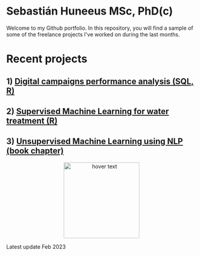 # Sebastián Huneeus MSc, PhD(c)

Welcome to my Github portfolio. In this repository, you will find a sample of some of the freelance projects I've worked on during the last months. 


# Recent projects


## 1) [Digital campaigns performance analysis (SQL, R)](https://github.com/shuneeus/analytics_case_study/)


## 2) [Supervised Machine Learning for water treatment (R)](https://github.com/shuneeus/ml_water/)


## 3) [Unsupervised Machine Learning using NLP (book chapter)](https://github.com/shuneeus/text_mining/blob/master/README.md) 

<p align="center">
  <img src="https://images.tandf.co.uk/common/jackets/agentjpg/978100301/9781003010623.jpg" width="200" title="hover text">
</p>








Latest update
Feb 2023
